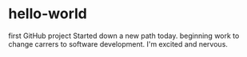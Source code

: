 # hello-world
first GitHub project
Started down a new path today. beginning work to change carrers to software development.  I'm excited and nervous.  
